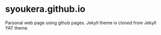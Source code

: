# syoukera.github.io

Parsonal web page using gthub pages.
Jekyll theme is cloned from Jekyll YAT theme

<!-- External links -->

[jekyll]: https://jekyllrb.com/  
[yat-git-repo]: https://github.com/jeffreytse/jekyll-theme-yat/